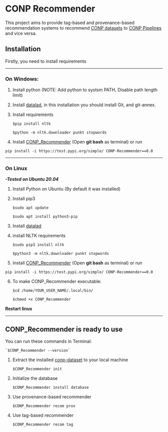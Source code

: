 # CONP Recommender

This project aims to provide tag-based and provenance-based recommendation systems to recommend [CONP datasets](https://portal.conp.ca/search) to [CONP Pipelines](https://portal.conp.ca/pipelines) and vice versa. 

## Installation

Firstly, you need to install requirements

---

### On Windows:

1. Install python (NOTE: Add python to systsm PATH, Disable path length limit)
2. Install [datalad](https://handbook.datalad.org/en/latest/intro/installation.html), in this installation you should install Git, and git-annex.
3. Install requirements

   `$pip install nltk`
    
   `$python -m nltk.downloader punkt stopwords` 
    
4. Install [CONP_Recommender](https://test.pypi.org/project/CONP-Recommender/0.0/)  (Open **git bash** as terminal) or run

 `pip install -i https://test.pypi.org/simple/ CONP-Recommender==0.0`

---

### On Linux 

***-Tested on Ubuntu 20.04***

1. Install Python on Ubuntu (By default it was installed)

2. Install pip3

   `$sudo apt update`
    
   `$sudo apt install python3-pip`

3. Install [datalad](https://handbook.datalad.org/en/latest/intro/installation.html) 

4. install NLTK requirements 

   `$sudo pip3 install nltk`
   
   `$python3 -m nltk.downloader punkt stopwords`

5. Install [CONP_Recommender](https://test.pypi.org/project/CONP-Recommender/0.0/)  (Open **git bash** as terminal) or run

 `pip install -i https://test.pypi.org/simple/ CONP-Recommender==0.0` 

6. To make CONP_Recommender executable: 

   `$cd /home/YOUR_USER_NAME/.local/bin/` 
    
   `$chmod +x CONP_Recommender` 

**Restart linux**

---

## CONP_Recommender is ready to use 

You can run these commands in Terminal:

	`$CONP_Recommender --version`

1. Extract the installed [conp-dataset](https://github.com/CONP-PCNO/conp-dataset) to your local machine

   `$CONP_Recommender init`

2. Initialize the database

   `$CONP_Recommender install database`

3. Use provenance-based recommender

   `$CONP_Recommender recom prov`

4. Use tag-based recommender

   `$CONP_Recommender recom tag`





 




